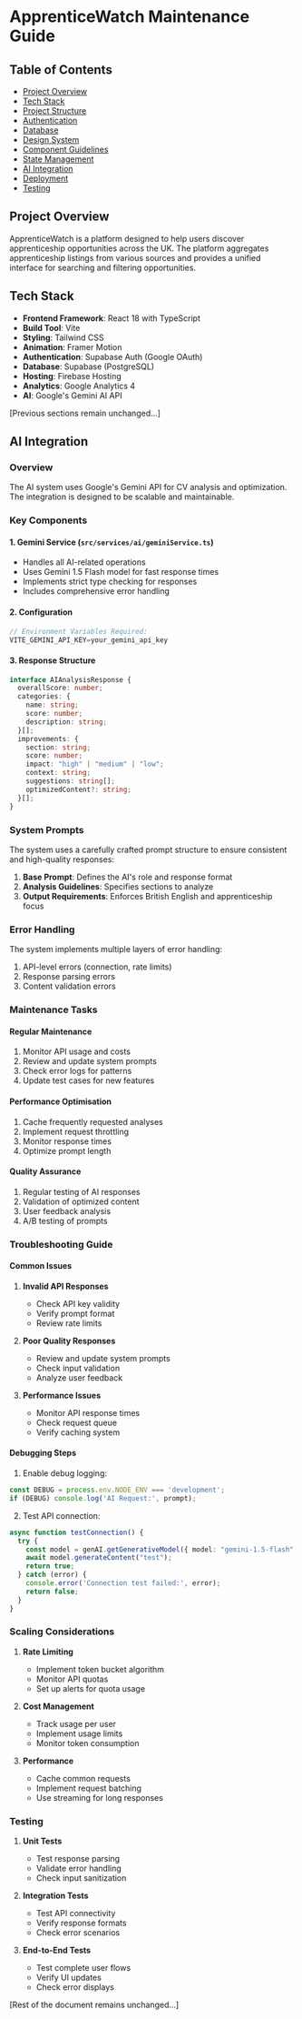 # ApprenticeWatch Maintenance Guide

## Table of Contents
- [Project Overview](#project-overview)
- [Tech Stack](#tech-stack)
- [Project Structure](#project-structure)
- [Authentication](#authentication)
- [Database](#database)
- [Design System](#design-system)
- [Component Guidelines](#component-guidelines)
- [State Management](#state-management)
- [AI Integration](#ai-integration)
- [Deployment](#deployment)
- [Testing](#testing)

## Project Overview

ApprenticeWatch is a platform designed to help users discover apprenticeship opportunities across the UK. The platform aggregates apprenticeship listings from various sources and provides a unified interface for searching and filtering opportunities.

## Tech Stack

- **Frontend Framework**: React 18 with TypeScript
- **Build Tool**: Vite
- **Styling**: Tailwind CSS
- **Animation**: Framer Motion
- **Authentication**: Supabase Auth (Google OAuth)
- **Database**: Supabase (PostgreSQL)
- **Hosting**: Firebase Hosting
- **Analytics**: Google Analytics 4
- **AI**: Google's Gemini AI API

[Previous sections remain unchanged...]

## AI Integration

### Overview
The AI system uses Google's Gemini API for CV analysis and optimization. The integration is designed to be scalable and maintainable.

### Key Components

#### 1. Gemini Service (`src/services/ai/geminiService.ts`)
- Handles all AI-related operations
- Uses Gemini 1.5 Flash model for fast response times
- Implements strict type checking for responses
- Includes comprehensive error handling

#### 2. Configuration
```typescript
// Environment Variables Required:
VITE_GEMINI_API_KEY=your_gemini_api_key
```

#### 3. Response Structure
```typescript
interface AIAnalysisResponse {
  overallScore: number;
  categories: {
    name: string;
    score: number;
    description: string;
  }[];
  improvements: {
    section: string;
    score: number;
    impact: "high" | "medium" | "low";
    context: string;
    suggestions: string[];
    optimizedContent?: string;
  }[];
}
```

### System Prompts
The system uses a carefully crafted prompt structure to ensure consistent and high-quality responses:

1. **Base Prompt**: Defines the AI's role and response format
2. **Analysis Guidelines**: Specifies sections to analyze
3. **Output Requirements**: Enforces British English and apprenticeship focus

### Error Handling
The system implements multiple layers of error handling:
1. API-level errors (connection, rate limits)
2. Response parsing errors
3. Content validation errors

### Maintenance Tasks

#### Regular Maintenance
1. Monitor API usage and costs
2. Review and update system prompts
3. Check error logs for patterns
4. Update test cases for new features

#### Performance Optimisation
1. Cache frequently requested analyses
2. Implement request throttling
3. Monitor response times
4. Optimize prompt length

#### Quality Assurance
1. Regular testing of AI responses
2. Validation of optimized content
3. User feedback analysis
4. A/B testing of prompts

### Troubleshooting Guide

#### Common Issues

1. **Invalid API Responses**
   - Check API key validity
   - Verify prompt format
   - Review rate limits

2. **Poor Quality Responses**
   - Review and update system prompts
   - Check input validation
   - Analyze user feedback

3. **Performance Issues**
   - Monitor API response times
   - Check request queue
   - Verify caching system

#### Debugging Steps

1. Enable debug logging:
```typescript
const DEBUG = process.env.NODE_ENV === 'development';
if (DEBUG) console.log('AI Request:', prompt);
```

2. Test API connection:
```typescript
async function testConnection() {
  try {
    const model = genAI.getGenerativeModel({ model: "gemini-1.5-flash" });
    await model.generateContent("test");
    return true;
  } catch (error) {
    console.error('Connection test failed:', error);
    return false;
  }
}
```

### Scaling Considerations

1. **Rate Limiting**
   - Implement token bucket algorithm
   - Monitor API quotas
   - Set up alerts for quota usage

2. **Cost Management**
   - Track usage per user
   - Implement usage limits
   - Monitor token consumption

3. **Performance**
   - Cache common requests
   - Implement request batching
   - Use streaming for long responses

### Testing

1. **Unit Tests**
   - Test response parsing
   - Validate error handling
   - Check input sanitization

2. **Integration Tests**
   - Test API connectivity
   - Verify response formats
   - Check error scenarios

3. **End-to-End Tests**
   - Test complete user flows
   - Verify UI updates
   - Check error displays

[Rest of the document remains unchanged...]